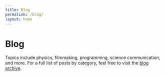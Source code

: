 ```yaml
---
title: Blog
permalink: /blog/
layout: home
---
```


# Blog
Topics include physics, filmmaking, programming, science communication, and more. For a full list of posts by category, feel free to visit the <a href = "/archive">blog archive</a>.
